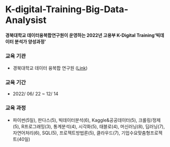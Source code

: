 # K-digital-Training-Big-Data-Analysist
#### 경북대학교 데이터융복합연구원이 운영하는 2022년 고용부 K-Digital Training‘빅데이터 분석가 양성과정’


### 교육 기관
- 경북대학교 데이터 융복합 연구원 (<a href='https://datainstitute.knu.ac.kr/' >Link</a>)


### 교육 기간
- 2022/ 06/ 22 ~ 12/ 14


### 교육 과정
- 파이썬(5일), 판다스(5), 빅데이터분석(6), Kaggle&공공데이터(5), 크롤링/정제(5), R프로그래밍(3), 통계분석(4), 시각화(5), 태블로(4), 머신러닝(8), 딥러닝(7), 자연어처리(6), SQL(5), 프로젝트방법론(5), 클라우드(7), 기업수요맞춤형프로젝트(40일)